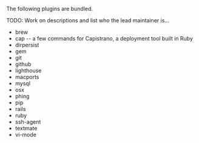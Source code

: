 The following plugins are bundled.

TODO: Work on descriptions and list who the lead maintainer is...

* brew
* cap -- a few commands for Capistrano, a deployment tool built in Ruby
* dirpersist
* gem
* git
* github
* lighthouse
* macports
* mysql
* osx
* phing
* pip
* rails
* ruby
* ssh-agent
* textmate
* vi-mode
